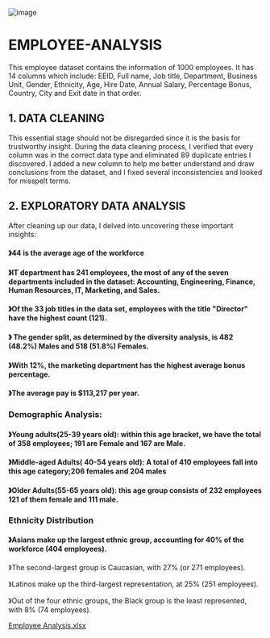 ![image](https://github.com/omolola-agosu/EMPLOYEE-ANALYSIS/assets/152423833/ce9bdd6f-ace0-4a44-bd7a-5dcf8d831e67)

# EMPLOYEE-ANALYSIS
This employee dataset contains the information of 1000 employees. It has 14 columns which include: EEID, Full name, Job title, Department, Business Unit, Gender,  Ethnicity, Age, Hire Date, Annual Salary, Percentage Bonus, Country, City and Exit date in that order.
## 1. DATA CLEANING
This essential stage should not be disregarded since it is the basis for trustworthy insight.
During the data cleaning process, I verified that every column was in the correct data type and eliminated 89 duplicate entries I discovered.
I added a new column to help me better understand and draw conclusions from the dataset, and I fixed several inconsistencies and looked for misspelt terms.
## 2. EXPLORATORY DATA ANALYSIS
After cleaning up our data, I delved into uncovering these important insights:
#### 》44 is the average age of the workforce
#### 》IT department has 241 employees, the most of any of the seven departments included in the dataset: Accounting, Engineering, Finance, Human Resources, IT, Marketing, and Sales.
#### 》Of the 33 job titles in the data set, employees with the title "Director" have the highest count (121).
#### 》 The gender split, as determined by the diversity analysis, is 482 (48.2%) Males and 518 (51.8%) Females.
#### 》With 12%, the marketing department has the highest average bonus percentage.
#### 》The average pay is $113,217 per year.

### Demographic Analysis:
#### 》Young adults(25-39 years old): within this age bracket, we have the total of 358 employees; 191 are Female and 167 are Male.
#### 》Middle-aged Adults( 40-54 years old): A total of 410 employees fall into this age category;206 females and 204 males

#### 》Older Adults(55-65 years old): this age group consists of 232 employees 121 of them female and 111 male.

### Ethnicity Distribution
  #### 》Asians make up the largest ethnic group, accounting for 40% of the workforce (404 employees).

》The second-largest group is Caucasian, with 27% (or 271 employees).

》Latinos make up the third-largest representation, at 25% (251 employees).

》Out of the four ethnic groups, the Black group is the least represented, with 8% (74 employees).


[Employee Analysis.xlsx](https://github.com/omolola-agosu/EMPLOYEE-ANALYSIS/files/15490391/Employee.Analysis.xlsx)

